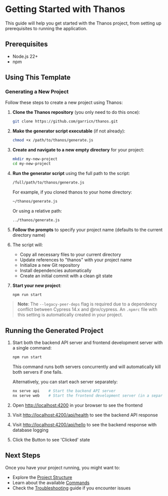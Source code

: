 # Getting Started with Thanos

This guide will help you get started with the Thanos project, from setting up prerequisites to running the application.

## Prerequisites

- Node.js 22+
- npm

## Using This Template

### Generating a New Project

Follow these steps to create a new project using Thanos:

1. **Clone the Thanos repository** (you only need to do this once):

   ```bash
   git clone https://github.com/garricn/thanos.git
   ```

2. **Make the generator script executable** (if not already):

   ```bash
   chmod +x /path/to/thanos/generate.js
   ```

3. **Create and navigate to a new empty directory** for your project:

   ```bash
   mkdir my-new-project
   cd my-new-project
   ```

4. **Run the generator script** using the full path to the script:

   ```bash
   /full/path/to/thanos/generate.js
   ```

   For example, if you cloned thanos to your home directory:

   ```bash
   ~/thanos/generate.js
   ```

   Or using a relative path:

   ```bash
   ../thanos/generate.js
   ```

5. **Follow the prompts** to specify your project name (defaults to the current directory name)

6. The script will:

   - Copy all necessary files to your current directory
   - Update references to "thanos" with your project name
   - Initialize a new Git repository
   - Install dependencies automatically
   - Create an initial commit with a clean git state

7. **Start your new project**:

   ```bash
   npm run start
   ```

> **Note**: The `--legacy-peer-deps` flag is required due to a dependency conflict between Cypress 14.x and @nx/cypress. An `.npmrc` file with this setting is automatically created in your project.

## Running the Generated Project

1. Start both the backend API server and frontend development server with a single command:

   ```bash
   npm run start
   ```

   This command runs both servers concurrently and will automatically kill both servers if one fails.

   Alternatively, you can start each server separately:

   ```bash
   nx serve api    # Start the backend API server
   nx serve web    # Start the frontend development server (in a separate terminal)
   ```

2. Open <http://localhost:4200> in your browser to see the frontend
3. Visit <http://localhost:4200/api/health> to see the backend API response
4. Visit <http://localhost:4200/api/hello> to see the backend response with database logging
5. Click the Button to see 'Clicked' state

## Next Steps

Once you have your project running, you might want to:

- Explore the [Project Structure](./PROJECT_STRUCTURE.md)
- Learn about the available [Commands](./COMMANDS.md)
- Check the [Troubleshooting](./TROUBLESHOOTING.md) guide if you encounter issues
